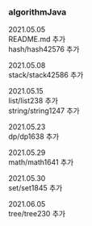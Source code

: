 ### algorithmJava  

2021.05.05  
README.md 추가  
hash/hash42576 추가  

2021.05.08  
stack/stack42586 추가  

2021.05.15  
list/list238 추가  
string/string1247 추가  

2021.05.23  
dp/dp1638 추가  

2021.05.29  
math/math1641 추가  

2021.05.30  
set/set1845 추가  

2021.06.05  
tree/tree230 추가  